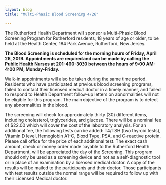 ```yaml
---
layout: blog
title: "Multi-Phasic Blood Screening 4/26"

---
```


The Rutherford Health Department will sponsor a Multi-Phasic Blood Screening Program for Rutherford
residents, 18 years of age or older, to be held at the Health Center, 184 Park Avenue, Rutherford, New Jersey.

**The Blood Screening is scheduled for the morning hours of Friday, April 26, 2019. Appointments are required
and can be made by calling the Public Health Nurses at 201-460-3020 between the hours of 9:00 AM-4:00 PM,
Monday-Friday.** 

Walk-in appointments will also be taken during the same time period. Residents who have
participated at previous blood screening programs, failed to contact their licensed medical doctor in a timely
manner, and failed to respond to Health Department follow-up letters on abnormalities will not be eligible for
this program. The main objective of the program is to detect any abnormalities in the blood. 

The screening will check for approximately thirty (30) different items, including cholesterol, triglycerides, and glucose. There will
be a nominal fee of $22.00 which will cover the cost of the laboratory analysis. For an additional fee, the
following tests can be added: T4/TSH (two thyroid tests), Vitamin D level, Hemoglobin A1-C, Blood Type,
PSA, and C-reactive protein. Please call office for the price of each additional test. The exact cash amount, check
or money order made payable to the Rutherford Health Department, will be appreciated the day of the Screening. This
program should only be used as a screening device and not as a self-diagnostic tool or in place of an
examination by a licensed medical doctor. A copy of the results will be mailed to the participants and their
doctor. Those participants with test results outside the normal range will be required to follow up with their
Licensed Medical doctor.
